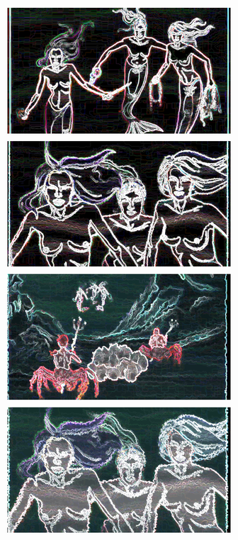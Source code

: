 ![](/art/2018-05-01/out-2018-05-01-22-25-38-838.png?raw=true)

![](/art/2018-05-01/out-2018-05-01-22-38-59-977.png?raw=true)

![](/art/2018-05-01/out-2018-05-01-22-40-04-669.png?raw=true)

![](/art/2018-05-01/out-2018-05-01-22-40-42-406.png?raw=true)

